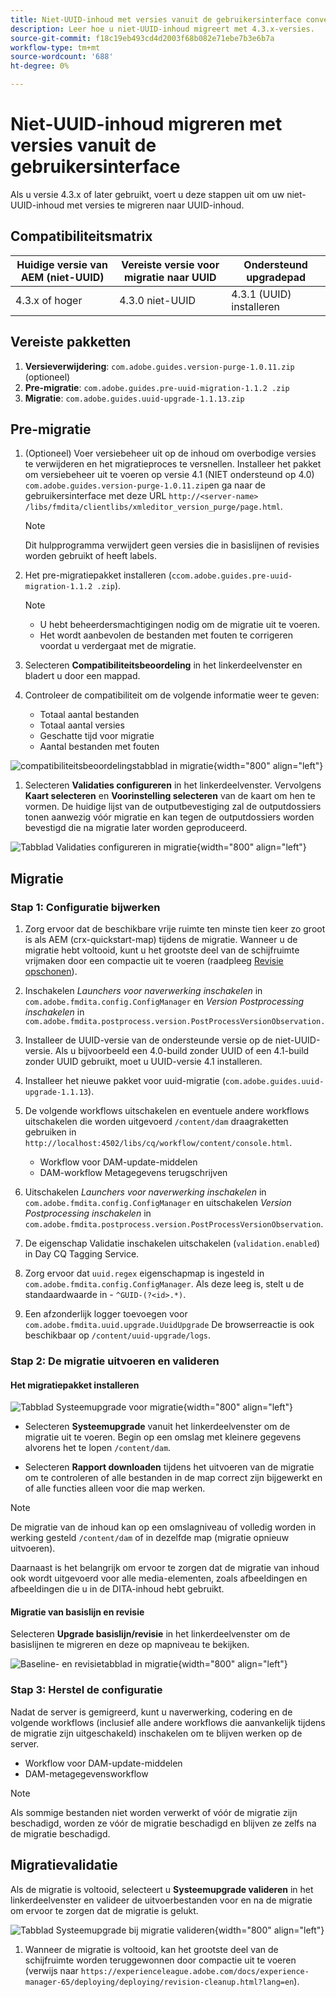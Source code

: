 ```yaml
---
title: Niet-UUID-inhoud met versies vanuit de gebruikersinterface converteren naar UUID-inhoud
description: Leer hoe u niet-UUID-inhoud migreert met 4.3.x-versies.
source-git-commit: f18c19eb493cd4d2003f68b082e71ebe7b3e6b7a
workflow-type: tm+mt
source-wordcount: '688'
ht-degree: 0%

---
```


# Niet-UUID-inhoud migreren met versies vanuit de gebruikersinterface

Als u versie 4.3.x of later gebruikt, voert u deze stappen uit om uw niet-UUID-inhoud met versies te migreren naar UUID-inhoud.

## Compatibiliteitsmatrix

| Huidige versie van AEM (niet-UUID) | Vereiste versie voor migratie naar UUID | Ondersteund upgradepad |
|---|---|---|
| 4.3.x of hoger | 4.3.0 niet-UUID | 4.3.1 (UUID) installeren |

## Vereiste pakketten

1. **Versieverwijdering**: `com.adobe.guides.version-purge-1.0.11.zip` (optioneel)
1. **Pre-migratie**: `com.adobe.guides.pre-uuid-migration-1.1.2 .zip`
1. **Migratie**: `com.adobe.guides.uuid-upgrade-1.1.13.zip`



## Pre-migratie

1. (Optioneel) Voer versiebeheer uit op de inhoud om overbodige versies te verwijderen en het migratieproces te versnellen. Installeer het pakket om versiebeheer uit te voeren op versie 4.1 (NIET ondersteund op 4.0) `com.adobe.guides.version-purge-1.0.11.zip`en ga naar de gebruikersinterface met deze URL `http://<server-name> /libs/fmdita/clientlibs/xmleditor_version_purge/page.html`.

   >[!NOTE]
   >
   >Dit hulpprogramma verwijdert geen versies die in basislijnen of revisies worden gebruikt of heeft labels.
1. Het pre-migratiepakket installeren (`ccom.adobe.guides.pre-uuid-migration-1.1.2 .zip`).

   >[!NOTE]
   >
   >* U hebt beheerdersmachtigingen nodig om de migratie uit te voeren.
   >* Het wordt aanbevolen de bestanden met fouten te corrigeren voordat u verdergaat met de migratie.

1. Selecteren **Compatibiliteitsbeoordeling**  in het linkerdeelvenster en bladert u door een mappad.
1. Controleer de compatibiliteit om de volgende informatie weer te geven:
   * Totaal aantal bestanden
   * Totaal aantal versies
   * Geschatte tijd voor migratie
   * Aantal bestanden met fouten



![compatibiliteitsbeoordelingstabblad in migratie](assets/migration-compatibility-assessment.png){width="800" align="left"}


1. Selecteren **Validaties configureren** in het linkerdeelvenster. Vervolgens **Kaart selecteren** en **Voorinstelling selecteren** van de kaart om hen te vormen. De huidige lijst van de outputbevestiging zal de outputdossiers tonen aanwezig vóór migratie en kan tegen de outputdossiers worden bevestigd die na migratie later worden geproduceerd.

![Tabblad Validaties configureren in migratie](assets/migration-configure-validation.png){width="800" align="left"}




## Migratie

### Stap 1: Configuratie bijwerken

1. Zorg ervoor dat de beschikbare vrije ruimte ten minste tien keer zo groot is als AEM (crx-quickstart-map) tijdens de migratie. Wanneer u de migratie hebt voltooid, kunt u het grootste deel van de schijfruimte vrijmaken door een compactie uit te voeren (raadpleeg [Revisie opschonen](https://experienceleague.adobe.com/docs/experience-manager-65/deploying/deploying/revision-cleanup.html?lang=en)).

1. Inschakelen *Launchers voor naverwerking inschakelen* in `com.adobe.fmdita.config.ConfigManager` en *Version Postprocessing inschakelen* in `com.adobe.fmdita.postprocess.version.PostProcessVersionObservation.`

1. Installeer de UUID-versie van de ondersteunde versie op de niet-UUID-versie. Als u bijvoorbeeld een 4.0-build zonder UUID of een 4.1-build zonder UUID gebruikt, moet u UUID-versie 4.1 installeren.

1. Installeer het nieuwe pakket voor uuid-migratie (`com.adobe.guides.uuid-upgrade-1.1.13`).

1. De volgende workflows uitschakelen en eventuele andere workflows uitschakelen die worden uitgevoerd `/content/dam` draagraketten gebruiken in `http://localhost:4502/libs/cq/workflow/content/console.html`.

   * Workflow voor DAM-update-middelen
   * DAM-workflow Metagegevens terugschrijven

1. Uitschakelen *Launchers voor naverwerking inschakelen* in `com.adobe.fmdita.config.ConfigManager` en uitschakelen *Version Postprocessing inschakelen* in `com.adobe.fmdita.postprocess.version.PostProcessVersionObservation`.

1. De eigenschap Validatie inschakelen uitschakelen (`validation.enabled`) in Day CQ Tagging Service.

1. Zorg ervoor dat `uuid.regex` eigenschapmap is ingesteld in `com.adobe.fmdita.config.ConfigManager`. Als deze leeg is, stelt u de standaardwaarde in - `^GUID-(?<id>.*)`.
1. Een afzonderlijk logger toevoegen voor `com.adobe.fmdita.uuid.upgrade.UuidUpgrade` De browserreactie is ook beschikbaar op `/content/uuid-upgrade/logs`.

### Stap 2: De migratie uitvoeren en valideren

#### Het migratiepakket installeren

![Tabblad Systeemupgrade voor migratie](assets/migration-system-upgrade.png){width="800" align="left"}

* Selecteren **Systeemupgrade** vanuit het linkerdeelvenster om de migratie uit te voeren. Begin op een omslag met kleinere gegevens alvorens het te lopen `/content/dam`.

* Selecteren **Rapport downloaden** tijdens het uitvoeren van de migratie om te controleren of alle bestanden in de map correct zijn bijgewerkt en of alle functies alleen voor die map werken.


>[!NOTE]
>
> De migratie van de inhoud kan op een omslagniveau of volledig worden in werking gesteld `/content/dam` of in dezelfde map (migratie opnieuw uitvoeren).

Daarnaast is het belangrijk om ervoor te zorgen dat de migratie van inhoud ook wordt uitgevoerd voor alle media-elementen, zoals afbeeldingen en afbeeldingen die u in de DITA-inhoud hebt gebruikt.

#### Migratie van basislijn en revisie

Selecteren **Upgrade basislijn/revisie** in het linkerdeelvenster om de basislijnen te migreren en deze op mapniveau te bekijken.

![Baseline- en revisietabblad in migratie](assets/migration-baseline-review-upgrade.png){width="800" align="left"}


### Stap 3: Herstel de configuratie

Nadat de server is gemigreerd, kunt u naverwerking, codering en de volgende workflows (inclusief alle andere workflows die aanvankelijk tijdens de migratie zijn uitgeschakeld) inschakelen om te blijven werken op de server.

* Workflow voor DAM-update-middelen
* DAM-metagegevensworkflow

>[!NOTE]
>
>Als sommige bestanden niet worden verwerkt of vóór de migratie zijn beschadigd, worden ze vóór de migratie beschadigd en blijven ze zelfs na de migratie beschadigd.

## Migratievalidatie

Als de migratie is voltooid, selecteert u **Systeemupgrade valideren** in het linkerdeelvenster en valideer de uitvoerbestanden voor en na de migratie om ervoor te zorgen dat de migratie is gelukt.

![Tabblad Systeemupgrade bij migratie valideren](assets/migration-validate-system-upgrade.png){width="800" align="left"}


1. Wanneer de migratie is voltooid, kan het grootste deel van de schijfruimte worden teruggewonnen door compactie uit te voeren (verwijs naar `https://experienceleague.adobe.com/docs/experience-manager-65/deploying/deploying/revision-cleanup.html?lang=en`).

